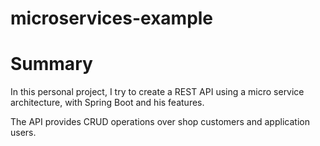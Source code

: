 # microservices-example
<h1>Summary</h1>
<p>In this personal project, I try to create a REST API using a micro service architecture, with Spring Boot and his features.</p>
<p>The API provides CRUD operations over shop customers and application users.</p>
